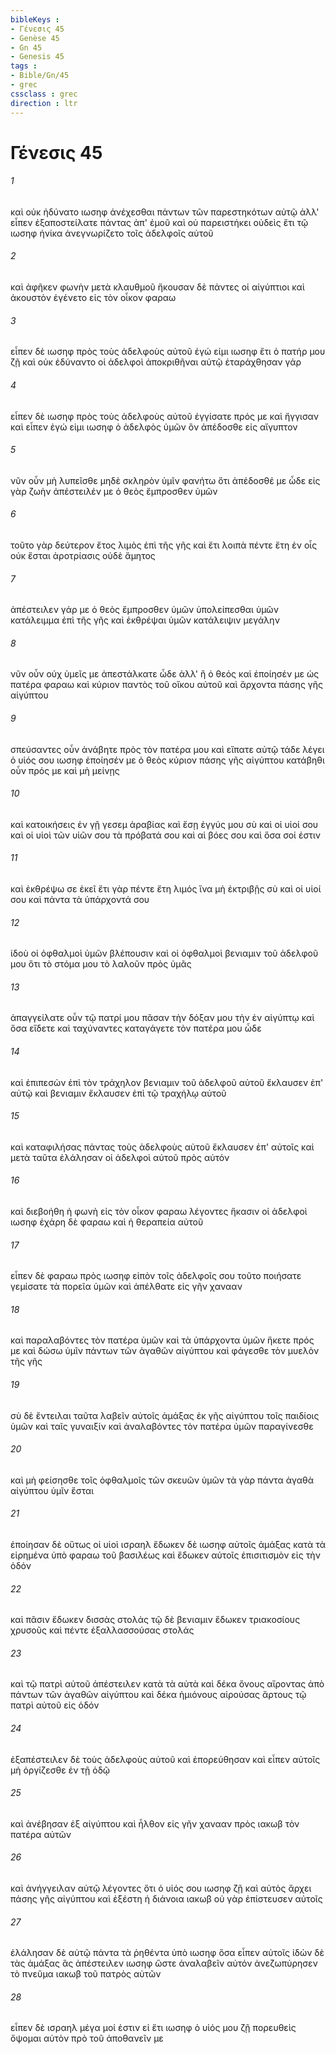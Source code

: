 ```yaml
---
bibleKeys : 
- Γένεσις 45
- Genèse 45
- Gn 45
- Genesis 45
tags : 
- Bible/Gn/45
- grec
cssclass : grec
direction : ltr
---
```


# Γένεσις 45

###### 1
καὶ οὐκ ἠδύνατο ιωσηφ ἀνέχεσθαι πάντων τῶν παρεστηκότων αὐτῷ ἀλλ' εἶπεν ἐξαποστείλατε πάντας ἀπ' ἐμοῦ καὶ οὐ παρειστήκει οὐδεὶς ἔτι τῷ ιωσηφ ἡνίκα ἀνεγνωρίζετο τοῖς ἀδελφοῖς αὐτοῦ
###### 2
καὶ ἀφῆκεν φωνὴν μετὰ κλαυθμοῦ ἤκουσαν δὲ πάντες οἱ αἰγύπτιοι καὶ ἀκουστὸν ἐγένετο εἰς τὸν οἶκον φαραω
###### 3
εἶπεν δὲ ιωσηφ πρὸς τοὺς ἀδελφοὺς αὐτοῦ ἐγώ εἰμι ιωσηφ ἔτι ὁ πατήρ μου ζῇ καὶ οὐκ ἐδύναντο οἱ ἀδελφοὶ ἀποκριθῆναι αὐτῷ ἐταράχθησαν γάρ
###### 4
εἶπεν δὲ ιωσηφ πρὸς τοὺς ἀδελφοὺς αὐτοῦ ἐγγίσατε πρός με καὶ ἤγγισαν καὶ εἶπεν ἐγώ εἰμι ιωσηφ ὁ ἀδελφὸς ὑμῶν ὃν ἀπέδοσθε εἰς αἴγυπτον
###### 5
νῦν οὖν μὴ λυπεῖσθε μηδὲ σκληρὸν ὑμῖν φανήτω ὅτι ἀπέδοσθέ με ὧδε εἰς γὰρ ζωὴν ἀπέστειλέν με ὁ θεὸς ἔμπροσθεν ὑμῶν
###### 6
τοῦτο γὰρ δεύτερον ἔτος λιμὸς ἐπὶ τῆς γῆς καὶ ἔτι λοιπὰ πέντε ἔτη ἐν οἷς οὐκ ἔσται ἀροτρίασις οὐδὲ ἄμητος
###### 7
ἀπέστειλεν γάρ με ὁ θεὸς ἔμπροσθεν ὑμῶν ὑπολείπεσθαι ὑμῶν κατάλειμμα ἐπὶ τῆς γῆς καὶ ἐκθρέψαι ὑμῶν κατάλειψιν μεγάλην
###### 8
νῦν οὖν οὐχ ὑμεῖς με ἀπεστάλκατε ὧδε ἀλλ' ἢ ὁ θεός καὶ ἐποίησέν με ὡς πατέρα φαραω καὶ κύριον παντὸς τοῦ οἴκου αὐτοῦ καὶ ἄρχοντα πάσης γῆς αἰγύπτου
###### 9
σπεύσαντες οὖν ἀνάβητε πρὸς τὸν πατέρα μου καὶ εἴπατε αὐτῷ τάδε λέγει ὁ υἱός σου ιωσηφ ἐποίησέν με ὁ θεὸς κύριον πάσης γῆς αἰγύπτου κατάβηθι οὖν πρός με καὶ μὴ μείνῃς
###### 10
καὶ κατοικήσεις ἐν γῇ γεσεμ ἀραβίας καὶ ἔσῃ ἐγγύς μου σὺ καὶ οἱ υἱοί σου καὶ οἱ υἱοὶ τῶν υἱῶν σου τὰ πρόβατά σου καὶ αἱ βόες σου καὶ ὅσα σοί ἐστιν
###### 11
καὶ ἐκθρέψω σε ἐκεῖ ἔτι γὰρ πέντε ἔτη λιμός ἵνα μὴ ἐκτριβῇς σὺ καὶ οἱ υἱοί σου καὶ πάντα τὰ ὑπάρχοντά σου
###### 12
ἰδοὺ οἱ ὀφθαλμοὶ ὑμῶν βλέπουσιν καὶ οἱ ὀφθαλμοὶ βενιαμιν τοῦ ἀδελφοῦ μου ὅτι τὸ στόμα μου τὸ λαλοῦν πρὸς ὑμᾶς
###### 13
ἀπαγγείλατε οὖν τῷ πατρί μου πᾶσαν τὴν δόξαν μου τὴν ἐν αἰγύπτῳ καὶ ὅσα εἴδετε καὶ ταχύναντες καταγάγετε τὸν πατέρα μου ὧδε
###### 14
καὶ ἐπιπεσὼν ἐπὶ τὸν τράχηλον βενιαμιν τοῦ ἀδελφοῦ αὐτοῦ ἔκλαυσεν ἐπ' αὐτῷ καὶ βενιαμιν ἔκλαυσεν ἐπὶ τῷ τραχήλῳ αὐτοῦ
###### 15
καὶ καταφιλήσας πάντας τοὺς ἀδελφοὺς αὐτοῦ ἔκλαυσεν ἐπ' αὐτοῖς καὶ μετὰ ταῦτα ἐλάλησαν οἱ ἀδελφοὶ αὐτοῦ πρὸς αὐτόν
###### 16
καὶ διεβοήθη ἡ φωνὴ εἰς τὸν οἶκον φαραω λέγοντες ἥκασιν οἱ ἀδελφοὶ ιωσηφ ἐχάρη δὲ φαραω καὶ ἡ θεραπεία αὐτοῦ
###### 17
εἶπεν δὲ φαραω πρὸς ιωσηφ εἰπὸν τοῖς ἀδελφοῖς σου τοῦτο ποιήσατε γεμίσατε τὰ πορεῖα ὑμῶν καὶ ἀπέλθατε εἰς γῆν χανααν
###### 18
καὶ παραλαβόντες τὸν πατέρα ὑμῶν καὶ τὰ ὑπάρχοντα ὑμῶν ἥκετε πρός με καὶ δώσω ὑμῖν πάντων τῶν ἀγαθῶν αἰγύπτου καὶ φάγεσθε τὸν μυελὸν τῆς γῆς
###### 19
σὺ δὲ ἔντειλαι ταῦτα λαβεῖν αὐτοῖς ἁμάξας ἐκ γῆς αἰγύπτου τοῖς παιδίοις ὑμῶν καὶ ταῖς γυναιξίν καὶ ἀναλαβόντες τὸν πατέρα ὑμῶν παραγίνεσθε
###### 20
καὶ μὴ φείσησθε τοῖς ὀφθαλμοῖς τῶν σκευῶν ὑμῶν τὰ γὰρ πάντα ἀγαθὰ αἰγύπτου ὑμῖν ἔσται
###### 21
ἐποίησαν δὲ οὕτως οἱ υἱοὶ ισραηλ ἔδωκεν δὲ ιωσηφ αὐτοῖς ἁμάξας κατὰ τὰ εἰρημένα ὑπὸ φαραω τοῦ βασιλέως καὶ ἔδωκεν αὐτοῖς ἐπισιτισμὸν εἰς τὴν ὁδόν
###### 22
καὶ πᾶσιν ἔδωκεν δισσὰς στολάς τῷ δὲ βενιαμιν ἔδωκεν τριακοσίους χρυσοῦς καὶ πέντε ἐξαλλασσούσας στολάς
###### 23
καὶ τῷ πατρὶ αὐτοῦ ἀπέστειλεν κατὰ τὰ αὐτὰ καὶ δέκα ὄνους αἴροντας ἀπὸ πάντων τῶν ἀγαθῶν αἰγύπτου καὶ δέκα ἡμιόνους αἰρούσας ἄρτους τῷ πατρὶ αὐτοῦ εἰς ὁδόν
###### 24
ἐξαπέστειλεν δὲ τοὺς ἀδελφοὺς αὐτοῦ καὶ ἐπορεύθησαν καὶ εἶπεν αὐτοῖς μὴ ὀργίζεσθε ἐν τῇ ὁδῷ
###### 25
καὶ ἀνέβησαν ἐξ αἰγύπτου καὶ ἦλθον εἰς γῆν χανααν πρὸς ιακωβ τὸν πατέρα αὐτῶν
###### 26
καὶ ἀνήγγειλαν αὐτῷ λέγοντες ὅτι ὁ υἱός σου ιωσηφ ζῇ καὶ αὐτὸς ἄρχει πάσης γῆς αἰγύπτου καὶ ἐξέστη ἡ διάνοια ιακωβ οὐ γὰρ ἐπίστευσεν αὐτοῖς
###### 27
ἐλάλησαν δὲ αὐτῷ πάντα τὰ ῥηθέντα ὑπὸ ιωσηφ ὅσα εἶπεν αὐτοῖς ἰδὼν δὲ τὰς ἁμάξας ἃς ἀπέστειλεν ιωσηφ ὥστε ἀναλαβεῖν αὐτόν ἀνεζωπύρησεν τὸ πνεῦμα ιακωβ τοῦ πατρὸς αὐτῶν
###### 28
εἶπεν δὲ ισραηλ μέγα μοί ἐστιν εἰ ἔτι ιωσηφ ὁ υἱός μου ζῇ πορευθεὶς ὄψομαι αὐτὸν πρὸ τοῦ ἀποθανεῖν με
